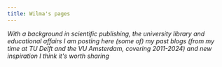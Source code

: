 ```yaml
---
title: Wilma's pages
---
```


*With a background in scientific publishing, the university library and educational affairs I am posting here (some of) my past blogs (from my time at TU Delft and the VU Amsterdam, covering 2011-2024) and new inspiration I think it's worth sharing*
